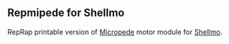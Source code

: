 Repmipede for Shellmo
---------------------

RepRap printable version of [Micropede][URL01] motor module for [Shellmo][URL02].

[URL01]: [http://shellmo.org/making-micropede.html]
[URL02]: [http://shellmo.org/]
